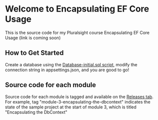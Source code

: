 Welcome to Encapsulating EF Core Usage
=====================

This is the source code for my Pluralsight course Encapsulating EF Core Usage (link is coming soon)

How to Get Started
--------------

Create a database using the [Database-initial.sql script][L3], modify the connection string in appsettings.json, and you are good to go!

Source code for each module
---------------------------

Source code for each module is tagged and available on the [Releases tab][L2]. For example, tag "module-3-encapsulating-the-dbcontext" indicates the state of the sample project at the start of module 3, which is titled "Encapsulating the DbContext"


[L2]: https://github.com/vkhorikov/EFCoreEncapsulation/releases
[L3]: https://github.com/vkhorikov/EFCoreEncapsulation/blob/main/1_Database_initial.sql